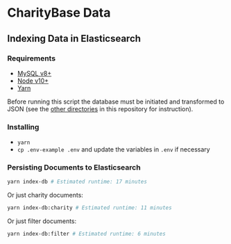 # CharityBase Data

## Indexing Data in Elasticsearch

### Requirements

- [MySQL v8+](https://www.mysql.com)
- [Node v10+](https://nodejs.org)
- [Yarn](https://yarnpkg.com)

Before running this script the database must be initiated and transformed to JSON (see the [other directories](../) in this repository for instruction).


### Installing

- `yarn`
- `cp .env-example .env` and update the variables in `.env` if necessary


### Persisting Documents to Elasticsearch

```bash
yarn index-db # Estimated runtime: 17 minutes
```

Or just charity documents:

```bash
yarn index-db:charity # Estimated runtime: 11 minutes
```

Or just filter documents:

```bash
yarn index-db:filter # Estimated runtime: 6 minutes
```